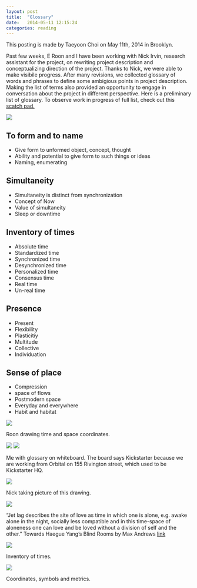 ```yaml
---
layout: post
title:  "Glossary"
date:   2014-05-11 12:15:24
categories: reading
---
```


This posting is made by Taeyoon Choi on May 11th, 2014 in Brooklyn.

Past few weeks, E Roon and I have been working with Nick Irvin, research assistant for the project, on rewriting project description and conceptualizing direction of the project. Thanks to Nick, we were able to make visibile progress. After many revisions, we collected glossary of words and phrases to define some ambigious points in project description. Making the list of terms also provided an opportunity to engage in conversation about the project in different perspective. Here is a preliminary list of glossary. To observe work in progress of full list, check out this <a href="https://hackpad.com/Elsewhen-Glossary-oHUuh0aIktI"> scatch pad.</a>  

<img src="https://farm8.staticflickr.com/7309/13977819079_c15a2ab5cb_z.jpg">

## To form and to name 

* Give form to unformed object, concept, thought
* Ability and potential to give form to such things or ideas  
* Naming, enumerating 

## Simultaneity 

* Simultaneity is distinct from synchronization
* Concept of Now 
* Value of simultaneity 
* Sleep or downtime 


## Inventory of times

* Absolute time
* Standardized time
* Synchronized time 
* Desynchronized time
* Personalized time
* Consensus time
* Real time 
* Un-real time

## Presence

* Present 
* Flexibility 
* Plasticitiy 
* Multitude 
* Collective 
* Individuation 
 
## Sense of place 
* Compression
* space of flows
* Postmodern space 
* Everyday and everywhere 
* Habit and habitat 


<img src="https://farm6.staticflickr.com/5518/13977738959_546c767823_z.jpg">

Roon drawing time and space coordinates.

<img src="https://farm3.staticflickr.com/2902/13977746857_f0bdc050b9_z.jpg">

<img src="https://farm8.staticflickr.com/7384/13977756080_acb3191aaa_z.jpg"> 

Me with glossary on whiteboard. The board says Kickstarter because we are working from Orbital on 155 Rivington street, which used to be Kickstarter HQ. 

<img src="https://farm8.staticflickr.com/7325/14161078531_f0e98d4745_z.jpg">

Nick taking picture of this drawing. 

<img src="https://farm8.staticflickr.com/7104/14025328905_38fbfd997f_z.jpg">

“Jet lag describes the site of love as time in which one is alone, e.g. awake alone in the night, socially less compatible and in this time-space of aloneness one can love and be loved without a division of self and the other.” Towards Haegue Yang’s Blind Rooms by Max Andrews <a href="http://www.lttds.org/assets/Andrews-HaegueYang-ENGL.pdf"> link </a> 

<img src="https://farm8.staticflickr.com/7273/14002208786_d3f1732cf0_z.jpg"> 

Inventory of times. 

<img src="https://farm3.staticflickr.com/2915/14002208966_375aeeabd7_z.jpg">
 
Coordinates, symbols and metrics. 
